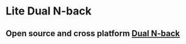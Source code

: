 # Lite Dual N-back
## Open source and cross platform [Dual N-back](https://4skinskywalker.github.io/Lite-Dual_N-back/)
